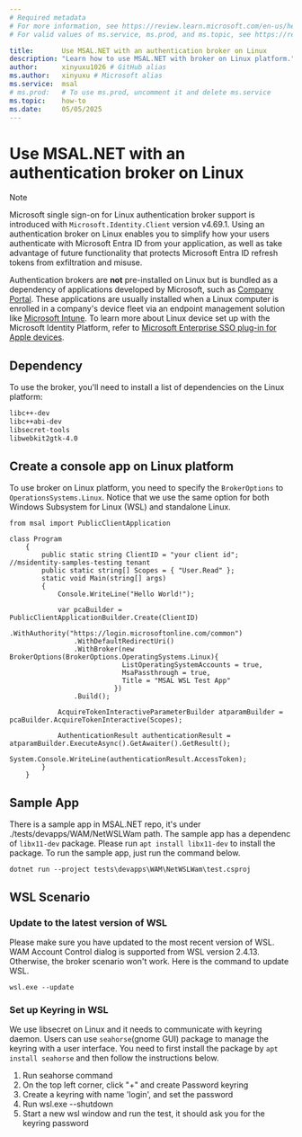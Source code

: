 ```yaml
---
# Required metadata
# For more information, see https://review.learn.microsoft.com/en-us/help/platform/learn-editor-add-metadata?branch=main
# For valid values of ms.service, ms.prod, and ms.topic, see https://review.learn.microsoft.com/en-us/help/platform/metadata-taxonomies?branch=main

title:       Use MSAL.NET with an authentication broker on Linux
description: "Learn how to use MSAL.NET with broker on Linux platform."
author:      xinyuxu1026 # GitHub alias
ms.author:   xinyuxu # Microsoft alias
ms.service:  msal
# ms.prod:   # To use ms.prod, uncomment it and delete ms.service
ms.topic:    how-to
ms.date:     05/05/2025
---
```


# Use MSAL.NET with an authentication broker on Linux


> [!NOTE]
> Microsoft single sign-on for Linux authentication broker support is introduced with `Microsoft.Identity.Client` version v4.69.1.
Using an authentication broker on Linux enables you to simplify how your users authenticate with Microsoft Entra ID from your application, as well as take advantage of future functionality that protects Microsoft Entra ID refresh tokens from exfiltration and misuse.

Authentication brokers are **not** pre-installed on Linux but is bundled as a dependency of applications developed by Microsoft, such as [Company Portal](/mem/intune-service/user-help/enroll-device-linux). These applications are usually installed when a Linux computer is enrolled in a company's device fleet via an endpoint management solution like [Microsoft Intune](/mem/intune/fundamentals/what-is-intune). To learn more about Linux device set up with the Microsoft Identity Platform, refer to [Microsoft Enterprise SSO plug-in for Apple devices](/entra/identity-platform/apple-sso-plugin).

## Dependency

To use the broker, you'll need to install a list of dependencies on the Linux platform:

```bash
libc++-dev
libc++abi-dev
libsecret-tools
libwebkit2gtk-4.0
```

## Create a console app on Linux platform
To use broker on Linux platform, you need to specify the `BrokerOptions` to `OperationsSystems.Linux`. Notice that we use the same option for both Windows Subsystem for Linux (WSL) and standalone Linux.
```dotnet
from msal import PublicClientApplication

class Program
    {
        public static string ClientID = "your client id"; //msidentity-samples-testing tenant
        public static string[] Scopes = { "User.Read" };
        static void Main(string[] args)
        {
            Console.WriteLine("Hello World!");

            var pcaBuilder = PublicClientApplicationBuilder.Create(ClientID)
                .WithAuthority("https://login.microsoftonline.com/common")
                .WithDefaultRedirectUri()
                .WithBroker(new BrokerOptions(BrokerOptions.OperatingSystems.Linux){
                            ListOperatingSystemAccounts = true,
                            MsaPassthrough = true,
                            Title = "MSAL WSL Test App"
                          })
                .Build();

            AcquireTokenInteractiveParameterBuilder atparamBuilder = pcaBuilder.AcquireTokenInteractive(Scopes);

            AuthenticationResult authenticationResult = atparamBuilder.ExecuteAsync().GetAwaiter().GetResult();
            System.Console.WriteLine(authenticationResult.AccessToken);
        }
    }
```

## Sample App 
There is a sample app in MSAL.NET repo, it's under ./tests/devapps/WAM/NetWSLWam path. The sample app has a dependenc of `libx11-dev` package. Please run `apt install libx11-dev` to install the package. To run the sample app, just run the command below.
```
dotnet run --project tests\devapps\WAM\NetWSLWam\test.csproj
```

## WSL Scenario

### Update to the latest version of WSL
Please make sure you have updated to the most recent version of WSL. WAM Account Control dialog is supported from WSL version 2.4.13. Otherwise, the broker scenario won't work. Here is the command to update WSL.
```
wsl.exe --update
```

### Set up Keyring in WSL
We use libsecret on Linux and it needs to communicate with keyring daemon. Users can use `seahorse`(gnome GUI) package to manage the keyring with a user interface. You need to first install the package by `apt install seahorse` and then follow the instructions below.

1. Run seahorse command
2. On the top left corner, click "+" and create Password keyring
3. Create a keyring with name 'login', and set the password
4. Run wsl.exe --shutdown
5. Start a new wsl window and run the test, it should ask you for the keyring password

